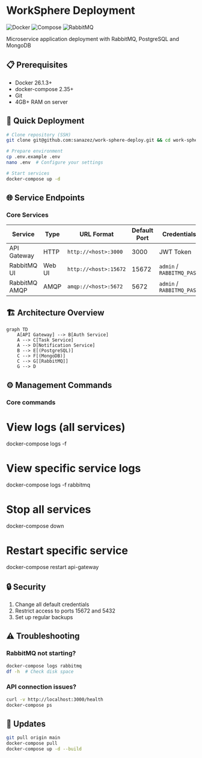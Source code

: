 # WorkSphere Deployment

![Docker](https://img.shields.io/badge/Docker-26.1.3-blue)
![Compose](https://img.shields.io/badge/docker--compose-2.35-brightgreen)
![RabbitMQ](https://img.shields.io/badge/RabbitMQ-4.0.8-orange)

Microservice application deployment with RabbitMQ, PostgreSQL and MongoDB

## 📋 Prerequisites

- Docker 26.1.3+
- docker-compose 2.35+
- Git
- 4GB+ RAM on server

## 🚀 Quick Deployment

```bash
# Clone repository (SSH)
git clone git@github.com:sanazez/work-sphere-deploy.git && cd work-sphere-deploy

# Prepare environment
cp .env.example .env
nano .env  # Configure your settings

# Start services
docker-compose up -d
```

## 🌐 Service Endpoints

### Core Services

| Service       | Type   | URL Format            | Default Port | Credentials               |
| ------------- | ------ | --------------------- | ------------ | ------------------------- |
| API Gateway   | HTTP   | `http://<host>:3000`  | 3000         | JWT Token                 |
| RabbitMQ UI   | Web UI | `http://<host>:15672` | 15672        | `admin` / `RABBITMQ_PASS` |
| RabbitMQ AMQP | AMQP   | `amqp://<host>:5672`  | 5672         | `admin` / `RABBITMQ_PASS` |

## 🏗️ Architecture Overview

```mermaid
graph TD
    A[API Gateway] --> B[Auth Service]
    A --> C[Task Service]
    A --> D[Notification Service]
    B --> E[(PostgreSQL)]
    C --> F[(MongoDB)]
    C --> G[[RabbitMQ]]
    G --> D
```

## ⚙️ Management Commands

### Core commands

# View logs (all services)

docker-compose logs -f

# View specific service logs

docker-compose logs -f rabbitmq

# Stop all services

docker-compose down

# Restart specific service

docker-compose restart api-gateway

## 🔒 Security

1. Change all default credentials
2. Restrict access to ports 15672 and 5432
3. Set up regular backups

## ⚠️ Troubleshooting

### RabbitMQ not starting?

```bash
docker-compose logs rabbitmq
df -h  # Check disk space
```

### API connection issues?

```bash
curl -v http://localhost:3000/health
docker-compose ps
```

## 🔄 Updates

```bash
git pull origin main
docker-compose pull
docker-compose up -d --build
```
